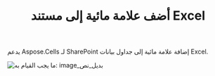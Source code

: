﻿---
title: أضف علامة مائية إلى مستند Excel
type: docs
weight: 70
url: /ar/sharepoint/add-watermark-to-excel-document/
---
يدعم Aspose.Cells لـ SharePoint إضافة علامة مائية إلى جداول بيانات Excel.

![ما يجب القيام به: image_بديل_نص](add-watermark-to-excel-document_1.png)
